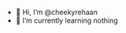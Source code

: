 - 👋 Hi, I’m @cheekyrehaan
- 🌱 I’m currently learning nothing

<!---
cheekyrehaan/cheekyrehaan is a ✨ special ✨ repository because its `README.md` (this file) appears on your GitHub profile.
You can click the Preview link to take a look at your changes.
--->
